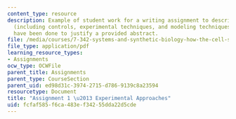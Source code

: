 ```yaml
---
content_type: resource
description: Example of student work for a writing assignment to describe the experiments
  (including controls, experimental techniques, and modeling techniques) that might
  have been done to justify a provided abstract.
file: /media/courses/7-342-systems-and-synthetic-biology-how-the-cell-solves-problems-fall-2010/fcfaf585f6ca483ef34255dda22d5cde_MIT7_342F10_studntwk_Assn1.pdf
file_type: application/pdf
learning_resource_types:
- Assignments
ocw_type: OCWFile
parent_title: Assignments
parent_type: CourseSection
parent_uid: ed98d31c-3974-2715-d786-9139c8a23594
resourcetype: Document
title: "Assignment 1 \u2013 Experimental Approaches"
uid: fcfaf585-f6ca-483e-f342-55dda22d5cde
---
```

